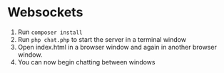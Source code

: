 # Websockets
1. Run `composer install`
2. Run `php chat.php` to start the server in a terminal window
3. Open index.html in a browser window and again in another browser window.
4. You can now begin chatting between windows